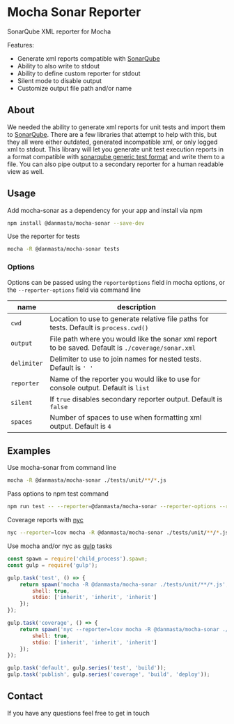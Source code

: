 # Mocha Sonar Reporter
SonarQube XML reporter for Mocha

Features:
* Generate xml reports compatible with [SonarQube](https://www.sonarqube.org/)
* Ability to also write to stdout
* Ability to define custom reporter for stdout
* Silent mode to disable output
* Customize output file path and/or name

## About
We needed the ability to generate xml reports for unit tests and import them to [SonarQube](https://www.sonarqube.org/). There are a few libraries that attempt to help with this, but they all were either outdated, generated incompatible xml, or only logged xml to stdout. This library will let you generate unit test execution reports in a format compatible with [sonarqube generic test format](https://docs.sonarqube.org/latest/analysis/generic-test/#header-2) and write them to a file. You can also pipe output to a secondary reporter for a human readable view as well.

## Usage
Add mocha-sonar as a dependency for your app and install via npm
```bash
npm install @danmasta/mocha-sonar --save-dev
```
Use the reporter for tests
```bash
mocha -R @danmasta/mocha-sonar tests
```

### Options
Options can be passed using the `reporterOptions` field in mocha options, or the `--reporter-options` field via command line

name | description
-----|-------------
`cwd` | Location to use to generate relative file paths for tests. Default is `process.cwd()`
`output` | File path where you would like the sonar xml report to be saved. Default is `./coverage/sonar.xml`
`delimiter` | Delimiter to use to join names for nested tests. Default is `' '`
`reporter` | Name of the reporter you would like to use for console output. Default is `list`
`silent` | If `true` disables secondary reporter output. Default is `false`
`spaces` | Number of spaces to use when formatting xml output. Default is `4`

## Examples
Use mocha-sonar from command line
```bash
mocha -R @danmasta/mocha-sonar ./tests/unit/**/*.js
```

Pass options to npm test command
```bash
npm run test -- --reporter=@danmasta/mocha-sonar --reporter-options --reporter=nyan,delimeter=::
```

Coverage reports with [nyc](https://github.com/istanbuljs/nyc)
```bash
nyc --reporter=lcov mocha -R @danmasta/mocha-sonar ./tests/unit/**/*.js
```

Use mocha and/or nyc as [gulp](https://github.com/gulpjs/gulp) tasks
```js
const spawn = require('child_process').spawn;
const gulp = require('gulp');

gulp.task('test', () => {
    return spawn('mocha -R @danmasta/mocha-sonar ./tests/unit/**/*.js', {
        shell: true,
        stdio: ['inherit', 'inherit', 'inherit']
    });
});

gulp.task('coverage', () => {
    return spawn('nyc --reporter=lcov mocha -R @danmasta/mocha-sonar ./tests/unit/**/*.js', {
        shell: true,
        stdio: ['inherit', 'inherit', 'inherit']
    });
});

gulp.task('default', gulp.series('test', 'build'));
gulp.task('publish', gulp.series('coverage', 'build', 'deploy'));
```

## Contact
If you have any questions feel free to get in touch
